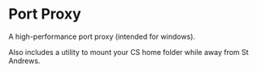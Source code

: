 # Port Proxy
A high-performance port proxy (intended for windows).

Also includes a utility to mount your CS home folder while away from St Andrews.
